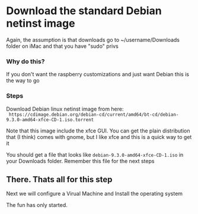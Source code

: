 # Download the standard Debian netinst image

Again, the assumption is that downloads go to ~/username/Downloads folder on iMac and that you have "sudo" privs

### Why do this?
  If you don't want the raspberry customizations and just want Debian this is the way to go
  
  ### Steps
  
  Download Debian linux netinst image from here:  
 ` https://cdimage.debian.org/debian-cd/current/amd64/bt-cd/debian-9.3.0-amd64-xfce-CD-1.iso.torrent`
 
 Note that this image include the xfce GUI. You can get the plain distribution that (I think) comes with gnome, but I like xfce and this is a quick way to get it
  
  You should get a file that looks like `debian-9.3.0-amd64-xfce-CD-1.iso` in your Downloads folder.  Remember this file for the next steps
  
  ## There.  Thats all for this step
  
  Next we will configure a Virual Machine and Install the operating system
  
  The fun has only started.
 

